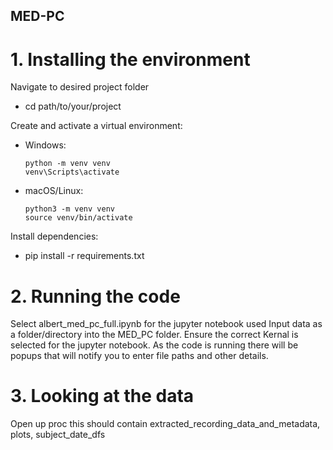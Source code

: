 ## MED-PC

# 1. Installing the environment
Navigate to desired project folder
- cd path/to/your/project

Create and activate a virtual environment:
- Windows:
  ```
  python -m venv venv
  venv\Scripts\activate
  ```
- macOS/Linux:
  ```
  python3 -m venv venv
  source venv/bin/activate
  ```

Install dependencies:
- pip install -r requirements.txt

# 2. Running the code
Select albert_med_pc_full.ipynb for the jupyter notebook used
Input data as a folder/directory into the MED_PC folder.
Ensure the correct Kernal is selected for the jupyter notebook.
As the code is running there will be popups that will notify you to enter file paths and other details.

# 3. Looking at the data
Open up proc this should contain extracted_recording_data_and_metadata, plots, subject_date_dfs
